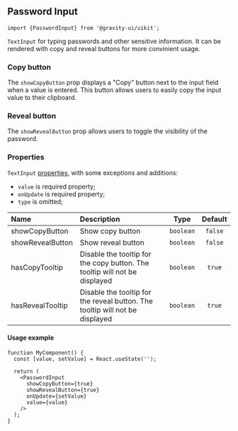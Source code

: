 <!--GITHUB_BLOCK-->

## Password Input

<!--/GITHUB_BLOCK-->

```tsx
import {PasswordInput} from '@gravity-ui/uikit';
```

`TextInput` for typing passwords and other sensitive information. It can be rendered with copy and reveal buttons for more convinient usage.

### Copy button

The `showCopyButton` prop displays a "Copy" button next to the input field when a value is entered. This button allows users to easily copy the input value to their clipboard.

<!--LANDING_BLOCK
<ExampleBlock
    code={` <PasswordInput showCopyButton={true} /> `}
>
  <UIKit.PasswordInput showRevealButton={true}  />
</ExampleBlock>
LANDING_BLOCK-->

### Reveal button

The `showRevealButton` prop allows users to toggle the visibility of the password.

<!--LANDING_BLOCK
<ExampleBlock
    code={` <PasswordInput showRevealButton={true} /> `}
>
  <UIKit.PasswordInput showRevealButton={true}  />
</ExampleBlock>
LANDING_BLOCK-->

### Properties

`TextInput` [properties](https://github.com/gravity-ui/uikit/blob/main/src/components/controls/TextInput/README.md#properties), with some exceptions and additions:

- `value` is required property;
- `onUpdate` is required property;
- `type` is omitted;

| Name             | Description                                                                  |   Type    | Default |
| :--------------- | :--------------------------------------------------------------------------- | :-------: | :-----: |
| showCopyButton   | Show copy button                                                             | `boolean` | `false` |
| showRevealButton | Show reveal button                                                           | `boolean` | `false` |
| hasCopyTooltip   | Disable the tooltip for the copy button. The tooltip will not be displayed   | `boolean` | `true`  |
| hasRevealTooltip | Disable the tooltip for the reveal button. The tooltip will not be displayed | `boolean` | `true`  |

<!--GITHUB_BLOCK-->

#### Usage example

```tsx
function MyComponent() {
  const [value, setValue] = React.useState('');

  return (
    <PasswordInput
      showCopyButton={true}
      showRevealButton={true}
      onUpdate={setValue}
      value={value}
    />
  );
}
```

<!--GITHUB_BLOCK-->
